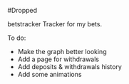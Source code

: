 #Dropped

betstracker
Tracker for my bets.



To do:
- Make the graph better looking
- Add a page for withdrawals
- Add deposits & withdrawals history
- Add some animations              
